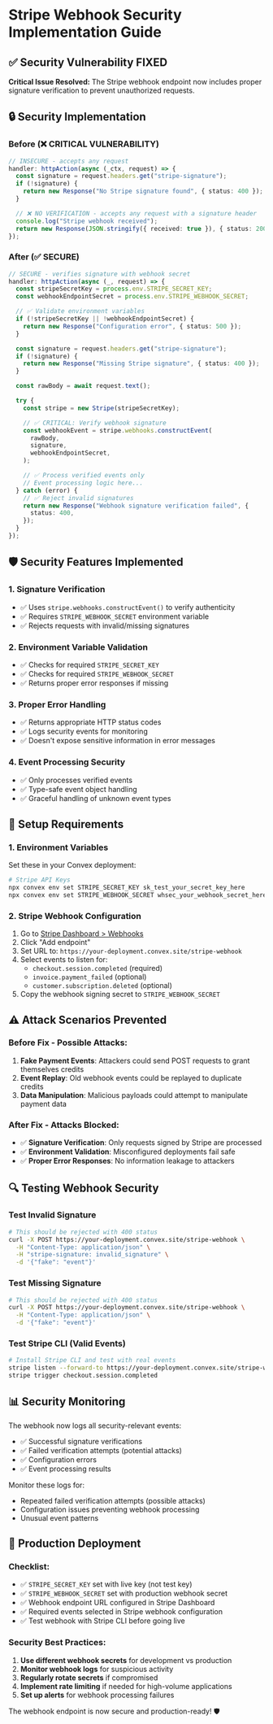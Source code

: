 # Stripe Webhook Security Implementation Guide

## ✅ Security Vulnerability FIXED

**Critical Issue Resolved:** The Stripe webhook endpoint now includes proper signature verification to prevent unauthorized requests.

## 🔒 Security Implementation

### Before (❌ CRITICAL VULNERABILITY)

```typescript
// INSECURE - accepts any request
handler: httpAction(async (_ctx, request) => {
  const signature = request.headers.get("stripe-signature");
  if (!signature) {
    return new Response("No Stripe signature found", { status: 400 });
  }

  // ❌ NO VERIFICATION - accepts any request with a signature header
  console.log("Stripe webhook received");
  return new Response(JSON.stringify({ received: true }), { status: 200 });
});
```

### After (✅ SECURE)

```typescript
// SECURE - verifies signature with webhook secret
handler: httpAction(async (_, request) => {
  const stripeSecretKey = process.env.STRIPE_SECRET_KEY;
  const webhookEndpointSecret = process.env.STRIPE_WEBHOOK_SECRET;

  // ✅ Validate environment variables
  if (!stripeSecretKey || !webhookEndpointSecret) {
    return new Response("Configuration error", { status: 500 });
  }

  const signature = request.headers.get("stripe-signature");
  if (!signature) {
    return new Response("Missing Stripe signature", { status: 400 });
  }

  const rawBody = await request.text();

  try {
    const stripe = new Stripe(stripeSecretKey);

    // ✅ CRITICAL: Verify webhook signature
    const webhookEvent = stripe.webhooks.constructEvent(
      rawBody,
      signature,
      webhookEndpointSecret,
    );

    // ✅ Process verified events only
    // Event processing logic here...
  } catch (error) {
    // ✅ Reject invalid signatures
    return new Response("Webhook signature verification failed", {
      status: 400,
    });
  }
});
```

## 🛡️ Security Features Implemented

### 1. **Signature Verification**

- ✅ Uses `stripe.webhooks.constructEvent()` to verify authenticity
- ✅ Requires `STRIPE_WEBHOOK_SECRET` environment variable
- ✅ Rejects requests with invalid/missing signatures

### 2. **Environment Variable Validation**

- ✅ Checks for required `STRIPE_SECRET_KEY`
- ✅ Checks for required `STRIPE_WEBHOOK_SECRET`
- ✅ Returns proper error responses if missing

### 3. **Proper Error Handling**

- ✅ Returns appropriate HTTP status codes
- ✅ Logs security events for monitoring
- ✅ Doesn't expose sensitive information in error messages

### 4. **Event Processing Security**

- ✅ Only processes verified events
- ✅ Type-safe event object handling
- ✅ Graceful handling of unknown event types

## 🔧 Setup Requirements

### 1. Environment Variables

Set these in your Convex deployment:

```bash
# Stripe API Keys
npx convex env set STRIPE_SECRET_KEY sk_test_your_secret_key_here
npx convex env set STRIPE_WEBHOOK_SECRET whsec_your_webhook_secret_here
```

### 2. Stripe Webhook Configuration

1. Go to [Stripe Dashboard > Webhooks](https://dashboard.stripe.com/webhooks)
2. Click "Add endpoint"
3. Set URL to: `https://your-deployment.convex.site/stripe-webhook`
4. Select events to listen for:
   - `checkout.session.completed` (required)
   - `invoice.payment_failed` (optional)
   - `customer.subscription.deleted` (optional)
5. Copy the webhook signing secret to `STRIPE_WEBHOOK_SECRET`

## ⚠️ Attack Scenarios Prevented

### Before Fix - Possible Attacks:

1. **Fake Payment Events**: Attackers could send POST requests to grant themselves credits
2. **Event Replay**: Old webhook events could be replayed to duplicate credits
3. **Data Manipulation**: Malicious payloads could attempt to manipulate payment data

### After Fix - Attacks Blocked:

- ✅ **Signature Verification**: Only requests signed by Stripe are processed
- ✅ **Environment Validation**: Misconfigured deployments fail safe
- ✅ **Proper Error Responses**: No information leakage to attackers

## 🔍 Testing Webhook Security

### Test Invalid Signature

```bash
# This should be rejected with 400 status
curl -X POST https://your-deployment.convex.site/stripe-webhook \
  -H "Content-Type: application/json" \
  -H "stripe-signature: invalid_signature" \
  -d '{"fake": "event"}'
```

### Test Missing Signature

```bash
# This should be rejected with 400 status
curl -X POST https://your-deployment.convex.site/stripe-webhook \
  -H "Content-Type: application/json" \
  -d '{"fake": "event"}'
```

### Test Stripe CLI (Valid Events)

```bash
# Install Stripe CLI and test with real events
stripe listen --forward-to https://your-deployment.convex.site/stripe-webhook
stripe trigger checkout.session.completed
```

## 📊 Security Monitoring

The webhook now logs all security-relevant events:

- ✅ Successful signature verifications
- ✅ Failed verification attempts (potential attacks)
- ✅ Configuration errors
- ✅ Event processing results

Monitor these logs for:

- Repeated failed verification attempts (possible attacks)
- Configuration issues preventing webhook processing
- Unusual event patterns

## 🚀 Production Deployment

### Checklist:

- ✅ `STRIPE_SECRET_KEY` set with live key (not test key)
- ✅ `STRIPE_WEBHOOK_SECRET` set with production webhook secret
- ✅ Webhook endpoint URL configured in Stripe Dashboard
- ✅ Required events selected in Stripe webhook configuration
- ✅ Test webhook with Stripe CLI before going live

### Security Best Practices:

1. **Use different webhook secrets** for development vs production
2. **Monitor webhook logs** for suspicious activity
3. **Regularly rotate secrets** if compromised
4. **Implement rate limiting** if needed for high-volume applications
5. **Set up alerts** for webhook processing failures

The webhook endpoint is now secure and production-ready! 🛡️
